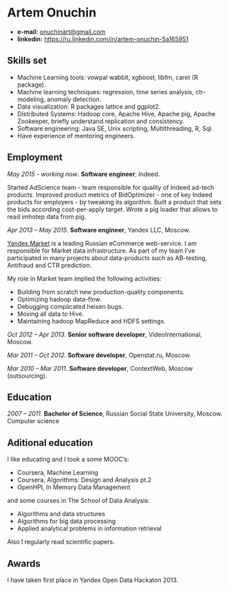 Artem Onuchin 
=============

- **e-mail:** onuchinart@gmail.com
- **linkedin:** https://ru.linkedin.com/in/artem-onuchin-5a165951


Skills set
----------

- Machine Learning tools: vowpal wabbit, xgboost, libfm, caret (R package). 
- Machine learning techniques: regression, time series analysis, ctr-modeling, anomaly detection.
- Data visualization: R packages lattice and ggplot2.
- Distributed Systems: Hadoop core, Apache Hive, Apache pig, Apache Zookeeper, briefly understand replication and consistency.
- Software engineering: Java SE, Unix scripting, Multithreading, R, Sql.
- Have experience of mentoring engineers.
 
Employment
----------
_May 2015 - working now_. **Software engineer**, Indeed.

Started AdScience team - team responsible for quality of Indeed ad-tech products. 
Improved product metrics of BidOptimizer - one of key Indeed products for employers - by tweaking its algorithm.
Built a product that sets the bids according cost-per-apply target.
Wrote a pig loader that allows to read imhotep data from pig.

_Apr 2013 – May 2015_. **Software engineer**, Yandex LLC,
Moscow.

[Yandex.Market] is a leading Russian eCommerce web-service.
I am responsible for Market data infrastructure. 
As part of my team I’ve participated in many projects about
data-products such as AB-testing, Antifraud and CTR prediction.
 
My role in Market team implied the following activities:
- Building from scratch new production-quality components.
- Optimizing hadoop data-flow.
- Debugging complicated heisen bugs.
- Moving all data to Hive.
- Maintaining hadoop MapReduce and HDFS settings.


_Oct 2012 – Apr 2013_. **Senior software developer**, VideoInternational,
Moscow.

_Mar 2011 – Oct 2012_. **Software developer**, Openstat.ru, Moscow.

_Mar 2010 – Mar 2011_. **Software developer**, ContextWeb,
Moscow (outsourcing).


Education
---------

_2007 – 2011_. **Bachelor of Science**, 
Russian Social State University, Moscow.
Computer science

Aditional education
-------------------

I like educating and I took a some MOOC’s:
- Coursera, Machine Learning
- Coursera, Algorithms: Design and Analysis pt.2
- OpenHPI, In Memory Data Management

and some courses in The School of Data Analysis:
- Algorithms and data structures
- Algorithms for big data processing
- Applied analytical problems in information retrieval

Also I regularly read scientific papers.

Awards
------
I have taken first place in Yandex Open Data Hackaton 2013.

[Yandex.Market]:http://market.yandex.ru
